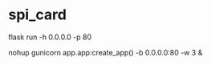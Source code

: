 # spi_card


flask run -h 0.0.0.0 -p 80

nohup gunicorn app.app:create_app\(\) -b 0.0.0.0:80 -w 3 &
